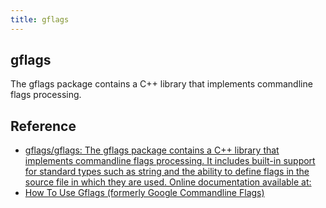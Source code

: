 ```yaml
---
title: gflags
---
```


## gflags
The gflags package contains a C++ library that implements commandline flags processing.

## Reference
* [gflags/gflags: The gflags package contains a C\+\+ library that implements commandline flags processing\. It includes built\-in support for standard types such as string and the ability to define flags in the source file in which they are used\. Online documentation available at:](https://github.com/gflags/gflags)
* [How To Use Gflags \(formerly Google Commandline Flags\)](https://gflags.github.io/gflags/)
